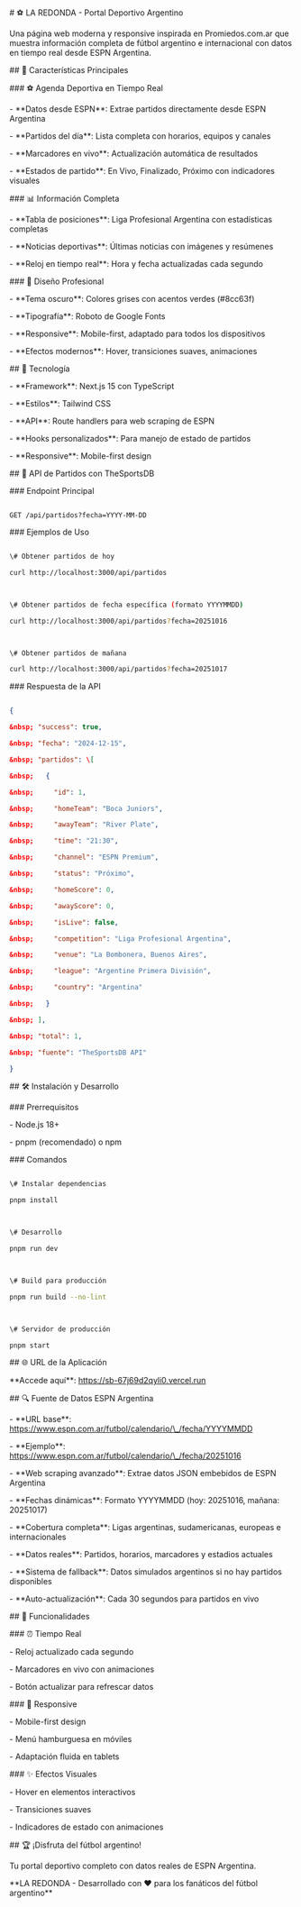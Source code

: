 \# ⚽ LA REDONDA - Portal Deportivo Argentino



Una página web moderna y responsive inspirada en Promiedos.com.ar que muestra información completa de fútbol argentino e internacional con datos en tiempo real desde ESPN Argentina.



\## 🌟 Características Principales



\### ⚽ Agenda Deportiva en Tiempo Real

\- \*\*Datos desde ESPN\*\*: Extrae partidos directamente desde ESPN Argentina

\- \*\*Partidos del día\*\*: Lista completa con horarios, equipos y canales

\- \*\*Marcadores en vivo\*\*: Actualización automática de resultados

\- \*\*Estados de partido\*\*: En Vivo, Finalizado, Próximo con indicadores visuales



\### 📊 Información Completa

\- \*\*Tabla de posiciones\*\*: Liga Profesional Argentina con estadísticas completas

\- \*\*Noticias deportivas\*\*: Últimas noticias con imágenes y resúmenes

\- \*\*Reloj en tiempo real\*\*: Hora y fecha actualizadas cada segundo



\### 🎨 Diseño Profesional

\- \*\*Tema oscuro\*\*: Colores grises con acentos verdes (#8cc63f)

\- \*\*Tipografía\*\*: Roboto de Google Fonts

\- \*\*Responsive\*\*: Mobile-first, adaptado para todos los dispositivos

\- \*\*Efectos modernos\*\*: Hover, transiciones suaves, animaciones



\## 🚀 Tecnología



\- \*\*Framework\*\*: Next.js 15 con TypeScript

\- \*\*Estilos\*\*: Tailwind CSS

\- \*\*API\*\*: Route handlers para web scraping de ESPN

\- \*\*Hooks personalizados\*\*: Para manejo de estado de partidos

\- \*\*Responsive\*\*: Mobile-first design



\## 🔧 API de Partidos con TheSportsDB



\### Endpoint Principal

```

GET /api/partidos?fecha=YYYY-MM-DD

```



\### Ejemplos de Uso



```bash

\# Obtener partidos de hoy

curl http://localhost:3000/api/partidos



\# Obtener partidos de fecha específica (formato YYYYMMDD)

curl http://localhost:3000/api/partidos?fecha=20251016



\# Obtener partidos de mañana

curl http://localhost:3000/api/partidos?fecha=20251017

```



\### Respuesta de la API

```json

{

&nbsp; "success": true,

&nbsp; "fecha": "2024-12-15",

&nbsp; "partidos": \[

&nbsp;   {

&nbsp;     "id": 1,

&nbsp;     "homeTeam": "Boca Juniors",

&nbsp;     "awayTeam": "River Plate", 

&nbsp;     "time": "21:30",

&nbsp;     "channel": "ESPN Premium",

&nbsp;     "status": "Próximo",

&nbsp;     "homeScore": 0,

&nbsp;     "awayScore": 0,

&nbsp;     "isLive": false,

&nbsp;     "competition": "Liga Profesional Argentina",

&nbsp;     "venue": "La Bombonera, Buenos Aires",

&nbsp;     "league": "Argentine Primera División",

&nbsp;     "country": "Argentina"

&nbsp;   }

&nbsp; ],

&nbsp; "total": 1,

&nbsp; "fuente": "TheSportsDB API"

}

```



\## 🛠️ Instalación y Desarrollo



\### Prerrequisitos

\- Node.js 18+ 

\- pnpm (recomendado) o npm



\### Comandos



```bash

\# Instalar dependencias

pnpm install



\# Desarrollo

pnpm run dev



\# Build para producción

pnpm run build --no-lint



\# Servidor de producción

pnpm start

```



\## 🌐 URL de la Aplicación



\*\*Accede aquí\*\*: https://sb-67j69d2qyli0.vercel.run



\## 🔍 Fuente de Datos ESPN Argentina



\- \*\*URL base\*\*: https://www.espn.com.ar/futbol/calendario/\_/fecha/YYYYMMDD

\- \*\*Ejemplo\*\*: https://www.espn.com.ar/futbol/calendario/\_/fecha/20251016

\- \*\*Web scraping avanzado\*\*: Extrae datos JSON embebidos de ESPN Argentina

\- \*\*Fechas dinámicas\*\*: Formato YYYYMMDD (hoy: 20251016, mañana: 20251017)

\- \*\*Cobertura completa\*\*: Ligas argentinas, sudamericanas, europeas e internacionales

\- \*\*Datos reales\*\*: Partidos, horarios, marcadores y estadios actuales

\- \*\*Sistema de fallback\*\*: Datos simulados argentinos si no hay partidos disponibles

\- \*\*Auto-actualización\*\*: Cada 30 segundos para partidos en vivo



\## 🎯 Funcionalidades



\### ⏰ Tiempo Real

\- Reloj actualizado cada segundo

\- Marcadores en vivo con animaciones

\- Botón actualizar para refrescar datos



\### 📱 Responsive

\- Mobile-first design

\- Menú hamburguesa en móviles

\- Adaptación fluida en tablets



\### ✨ Efectos Visuales

\- Hover en elementos interactivos

\- Transiciones suaves

\- Indicadores de estado con animaciones



\## 🏆 ¡Disfruta del fútbol argentino!



Tu portal deportivo completo con datos reales de ESPN Argentina.



\*\*LA REDONDA - Desarrollado con ❤️ para los fanáticos del fútbol argentino\*\*

